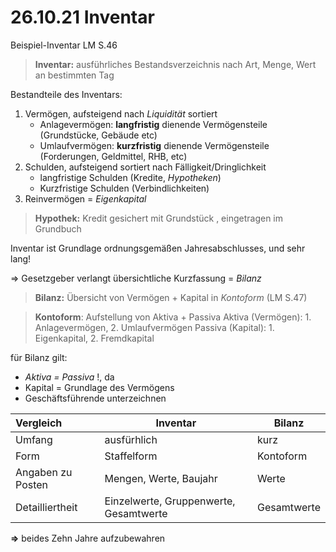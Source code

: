 # 26.10.21 Inventar

Beispiel-Inventar LM S.46 

>  **Inventar:** ausführliches Bestandsverzeichnis nach Art, Menge, Wert an bestimmten Tag

Bestandteile des Inventars:

1. Vermögen, aufsteigend nach *Liquidität* sortiert
    - Anlagevermögen:  **langfristig** dienende Vermögensteile (Grundstücke, Gebäude etc)
    - Umlaufvermögen: **kurzfristig** dienende Vermögensteile (Forderungen, Geldmittel, RHB, etc)
2. Schulden, aufsteigend sortiert nach Fälligkeit/Dringlichkeit
    - langfristige Schulden (Kredite, *Hypotheken*)
    - Kurzfristige Schulden (Verbindlichkeiten)
3. Reinvermögen = *Eigenkapital*

> **Hypothek:** Kredit gesichert mit Grundstück , eingetragen im Grundbuch

Inventar ist Grundlage ordnungsgemäßen Jahresabschlusses, und sehr lang!

=\> Gesetzgeber verlangt übersichtliche Kurzfassung = *Bilanz* 

> **Bilanz:** Übersicht von Vermögen + Kapital in *Kontoform* (LM S.47)

> **Kontoform**: Aufstellung von Aktiva + Passiva
> Aktiva (Vermögen): 1. Anlagevermögen, 2. Umlaufvermögen
> Passiva (Kapital): 1. Eigenkapital, 2. Fremdkapital

für Bilanz gilt:
-  *Aktiva = Passiva* !, da
-  Kapital = Grundlage des Vermögens
-  Geschäftsführende unterzeichnen

| Vergleich         | Inventar                               | Bilanz      |
| :---------------- | -------------------------------------- | ----------- |
| Umfang            | ausfürhlich                            | kurz        |
| Form              | Staffelform                            | Kontoform   |
| Angaben zu Posten | Mengen, Werte, Baujahr                 | Werte       |
| Detailliertheit   | Einzelwerte, Gruppenwerte, Gesamtwerte | Gesamtwerte |

**=>** beides Zehn Jahre aufzubewahren

